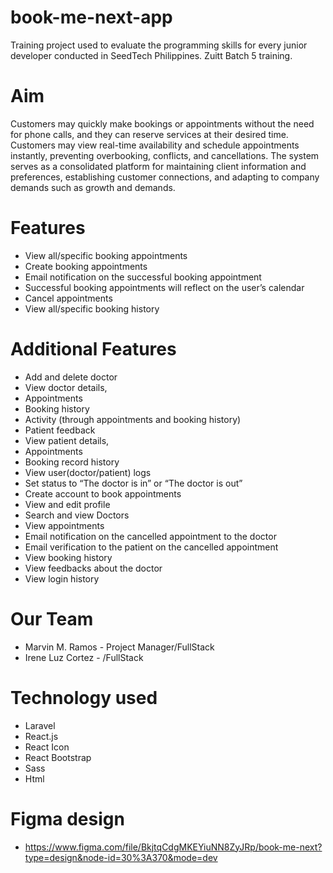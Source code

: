 # book-me-next-app
Training project used to evaluate the programming skills for every junior developer conducted in SeedTech Philippines. Zuitt Batch 5 training.

# Aim
Customers may quickly make bookings or appointments without the need for phone calls, and they can reserve services at their desired time. Customers may view real-time availability and schedule appointments instantly, preventing overbooking, conflicts, and cancellations. 
The system serves as a consolidated platform for maintaining client information and preferences, establishing customer connections, and adapting to company demands such as growth and demands.

# Features
- View all/specific booking appointments
- Create booking appointments
- Email notification on the successful booking appointment
- Successful booking appointments will reflect on the user’s calendar
- Cancel appointments
- View all/specific booking history
  
# Additional Features
- Add and delete doctor
- View doctor details,
- Appointments
- Booking history
- Activity (through appointments and booking history)
- Patient feedback
- View patient details,
- Appointments
- Booking record history
- View user(doctor/patient) logs
- Set status to “The doctor is in” or “The doctor is out”
- Create account to book appointments
- View and edit profile
- Search and view Doctors
- View appointments
- Email notification on the cancelled appointment to the doctor
- Email verification to the patient on the cancelled appointment
- View booking history
- View feedbacks about the doctor
- View login history

# Our Team
- Marvin M. Ramos - Project Manager/FullStack
- Irene Luz Cortez - /FullStack

# Technology used
- Laravel
- React.js
- React Icon
- React Bootstrap
- Sass
- Html
  
# Figma design
- https://www.figma.com/file/BkjtqCdgMKEYiuNN8ZyJRp/book-me-next?type=design&node-id=30%3A370&mode=dev
